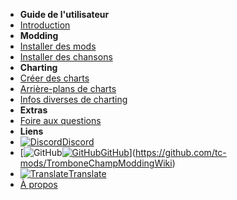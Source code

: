 - **Guide de l'utilisateur**
- [Introduction](./)
- **Modding**
- [Installer des mods](installing-mods)
- [Installer des chansons](installing-songs)
- **Charting**
- [Créer des charts](creating-charts)
- [Arrière-plans de charts](chart-backgrounds)
- [Infos diverses de charting](misc-charting-info)
- **Extras**
- [Foire aux questions](../faq)
- **Liens**
- [![Discord](https://icongr.am/simple/discord.svg?colored&size=16)Discord](https://discord.gg/KVzKRsbetJ)
- [![GitHub](https://icongr.am/simple/github.svg?color=808080&size=16)[![GitHub](https://icongr.am/simple/github.svg?color=808080&size=16)GitHub](https://github.com/tc-mods/TromboneChampModdingWiki)](https://github.com/tc-mods/TromboneChampModdingWiki)
- [![Translate](https://icongr.am/material/translate.svg?color=808080&size=16)Translate](https://crowdin.com/project/trombone-champ-modding-wiki)
- [À propos](../about)
